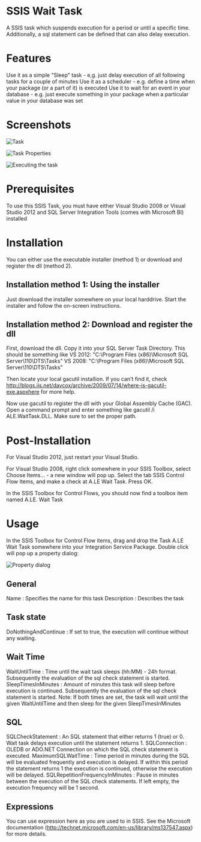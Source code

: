 # SSIS Wait Task
A SSIS task which suspends execution for a period or until a specific time. Additionally, a sql statement can be defined that can also delay execution.

# Features
Use it as a simple "Sleep" task - e,g. just delay execution of all following tasks for a couple of minutes
Use it as a scheduler - e.g. define a time when your package (or a part of it) is executed
Use it to wait for an event in your database - e.g. just execute something in your package when a particular value in your database was set

# Screenshots
![Task](http://www.andreaslennartz.de/_/rsrc/1374846531155/dotnet/waittask/ALEWaitTask_RunningTask.JPG)

![Task Properties](http://www.andreaslennartz.de/_/rsrc/1376918387502/dotnet/waittask/ALEWaitTask_PropertiesScreen.JPG)

![Executing the task](http://www.andreaslennartz.de/_/rsrc/1374849110380/dotnet/waittask/ALEWaitTask_ProgressScreen.JPG)

# Prerequisites
To use this SSIS Task, you must have either Visual Studio 2008 or Visual Studio 2012 and SQL Server Integration Tools (comes with Microsoft BI) installed

# Installation
You can either use the executable installer (method 1) or download and register the dll (method 2).

## Installation method 1: Using the installer
Just download the installer somewhere on your local harddrive. Start the installer and follow the on-screen instructions. 

## Installation method 2: Download and register the dll
First, download the dll. Copy it into your SQL Server Task Directory. This should be something like
VS 2012: "C:\Program Files (x86)\Microsoft SQL Server\110\DTS\Tasks"
VS 2008: "C:\Program Files (x86)\Microsoft SQL Server\110\DTS\Tasks"

Then locate your local gacutil installion. If you can't find it, check http://blogs.iis.net/davcox/archive/2009/07/14/where-is-gacutil-exe.aspxhere for more help.

Now use gacutil to register the dll with your Global Assembly Cache (GAC). Open a command prompt and enter something like gacutil /i ALE.WaitTask.DLL. Make sure to set the proper path. 

# Post-Installation
For Visual Studio 2012, just restart your Visual Studio. 

For Visual Studio 2008, right click somewhere in your SSIS Toolbox, select Choose Items... - a new window will pop up. Select the tab SSIS Control Flow Items, and make a check at A.LE Wait Task. Press OK. 

In the SSIS Toolbox for Control Flows, you should now find a toolbox item named A.LE. Wait Task

# Usage

In the SSIS Toolbox for Control Flow items, drag and drop the Task A.LE Wait Task somewhere into your Integration Service Package. Double click will pop up a property dialog:

![Property dialog](http://www.andreaslennartz.de/_/rsrc/1376918387502/dotnet/waittask/ALEWaitTask_PropertiesScreen.JPG)

## General
Name : Specifies the name for this task
Description : Describes the task

## Task state
DoNothingAndContinue : If set to true, the execution will continue without any waiting.

## Wait Time
WaitUntilTime : Time until the wait task sleeps (hh:MM) - 24h format. Subsequently the evaluation of the sql check statement is started.
SleepTimesInMinutes : Amount of minutes this task will sleep before execution is continued. Subsequently the evaluation of the sql check statement is started.
Note: If both times are set, the task will wait until the given WaitUntilTime and then sleep for the given SleepTimesInMinutes

## SQL
SQLCheckStatement : An SQL statement that either returns 1 (true) or 0. Wait task delays execution until the statement returns 1.
SQLConnection : OLEDB or ADO.NET Connection on which the SQL check statement is executed. 
MaximumSQLWaitTime : Time period in minutes during the SQL will be evaluated frequently and execution is delayed. If within this period the statement returns 1 the execution is continued, otherwise the execution will be delayed. 
SQLRepetitionFrequencyInMinutes : Pause in minutes between the execution of the SQL check statements. If left empty, the execution frequency will be 1 second. 

## Expressions
You can use expression here as you are used to in SSIS. See the Microsoft documentation (http://technet.microsoft.com/en-us/library/ms137547.aspx) for more details.
